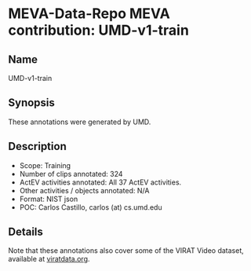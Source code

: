 # MEVA-Data-Repo MEVA contribution: UMD-v1-train

## Name

UMD-v1-train

## Synopsis

These annotations were generated by UMD.

## Description

* Scope: Training
* Number of clips annotated: 324
* ActEV activities annotated: All 37 ActEV activities.
* Other activities / objects annotated: N/A
* Format: NIST json
* POC: Carlos Castillo, carlos (at) cs.umd.edu

## Details

Note that these annotations also cover some of the VIRAT Video dataset, available at [viratdata.org](viratdata.org).
